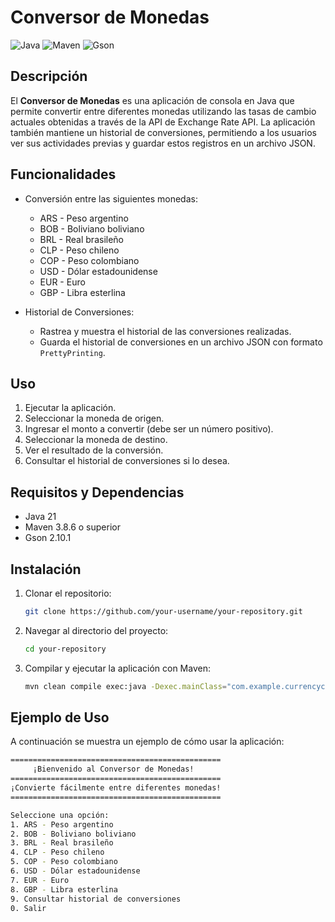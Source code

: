 # Conversor de Monedas

![Java](https://img.shields.io/badge/Java-21-blue)
![Maven](https://img.shields.io/badge/Maven-3.8.6-blue)
![Gson](https://img.shields.io/badge/Gson-2.10.1-green)

## Descripción

El **Conversor de Monedas** es una aplicación de consola en Java que permite convertir entre diferentes monedas utilizando las tasas de cambio actuales obtenidas a través de la API de Exchange Rate API. 
La aplicación también mantiene un historial de conversiones, permitiendo a los usuarios ver sus actividades previas y guardar estos registros en un archivo JSON.

## Funcionalidades

- Conversión entre las siguientes monedas:
  - ARS - Peso argentino
  - BOB - Boliviano boliviano
  - BRL - Real brasileño
  - CLP - Peso chileno
  - COP - Peso colombiano
  - USD - Dólar estadounidense
  - EUR - Euro
  - GBP - Libra esterlina

- Historial de Conversiones:
  - Rastrea y muestra el historial de las conversiones realizadas.
  - Guarda el historial de conversiones en un archivo JSON con formato `PrettyPrinting`.

## Uso

1. Ejecutar la aplicación.
2. Seleccionar la moneda de origen.
3. Ingresar el monto a convertir (debe ser un número positivo).
4. Seleccionar la moneda de destino.
5. Ver el resultado de la conversión.
6. Consultar el historial de conversiones si lo desea.

## Requisitos y Dependencias

- Java 21
- Maven 3.8.6 o superior
- Gson 2.10.1

## Instalación

1. Clonar el repositorio:

    ```sh
    git clone https://github.com/your-username/your-repository.git
    ```

2. Navegar al directorio del proyecto:

    ```sh
    cd your-repository
    ```

3. Compilar y ejecutar la aplicación con Maven:

    ```sh
    mvn clean compile exec:java -Dexec.mainClass="com.example.currencyconverter.CurrencyConverter"
    ```

## Ejemplo de Uso

A continuación se muestra un ejemplo de cómo usar la aplicación:

```sh
===============================================
     ¡Bienvenido al Conversor de Monedas!     
===============================================
¡Convierte fácilmente entre diferentes monedas!
===============================================

Seleccione una opción:
1. ARS - Peso argentino
2. BOB - Boliviano boliviano
3. BRL - Real brasileño
4. CLP - Peso chileno
5. COP - Peso colombiano
6. USD - Dólar estadounidense
7. EUR - Euro
8. GBP - Libra esterlina
9. Consultar historial de conversiones
0. Salir
